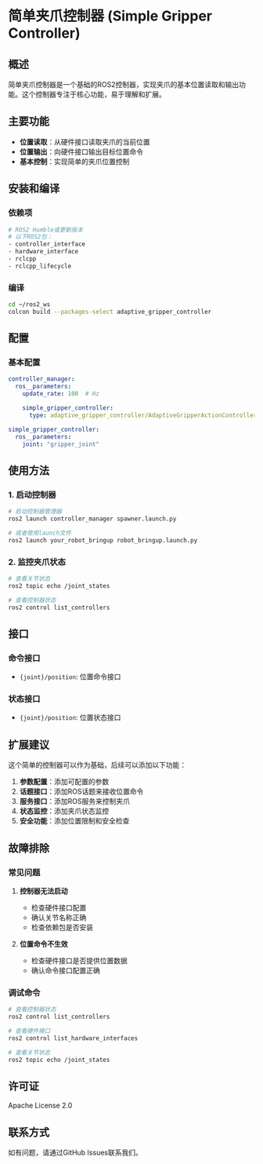 # 简单夹爪控制器 (Simple Gripper Controller)

## 概述

简单夹爪控制器是一个基础的ROS2控制器，实现夹爪的基本位置读取和输出功能。这个控制器专注于核心功能，易于理解和扩展。

## 主要功能

- **位置读取**：从硬件接口读取夹爪的当前位置
- **位置输出**：向硬件接口输出目标位置命令
- **基本控制**：实现简单的夹爪位置控制

## 安装和编译

### 依赖项
```bash
# ROS2 Humble或更新版本
# 以下ROS2包：
- controller_interface
- hardware_interface
- rclcpp
- rclcpp_lifecycle
```

### 编译
```bash
cd ~/ros2_ws
colcon build --packages-select adaptive_gripper_controller
```

## 配置

### 基本配置
```yaml
controller_manager:
  ros__parameters:
    update_rate: 100  # Hz

    simple_gripper_controller:
      type: adaptive_gripper_controller/AdaptiveGripperActionController

simple_gripper_controller:
  ros__parameters:
    joint: "gripper_joint"
```

## 使用方法

### 1. 启动控制器
```bash
# 启动控制器管理器
ros2 launch controller_manager spawner.launch.py

# 或者使用launch文件
ros2 launch your_robot_bringup robot_bringup.launch.py
```

### 2. 监控夹爪状态
```bash
# 查看关节状态
ros2 topic echo /joint_states

# 查看控制器状态
ros2 control list_controllers
```

## 接口

### 命令接口
- `{joint}/position`: 位置命令接口

### 状态接口
- `{joint}/position`: 位置状态接口

## 扩展建议

这个简单的控制器可以作为基础，后续可以添加以下功能：

1. **参数配置**：添加可配置的参数
2. **话题接口**：添加ROS话题来接收位置命令
3. **服务接口**：添加ROS服务来控制夹爪
4. **状态监控**：添加夹爪状态监控
5. **安全功能**：添加位置限制和安全检查

## 故障排除

### 常见问题

1. **控制器无法启动**
   - 检查硬件接口配置
   - 确认关节名称正确
   - 检查依赖包是否安装

2. **位置命令不生效**
   - 检查硬件接口是否提供位置数据
   - 确认命令接口配置正确

### 调试命令
```bash
# 查看控制器状态
ros2 control list_controllers

# 查看硬件接口
ros2 control list_hardware_interfaces

# 查看关节状态
ros2 topic echo /joint_states
```

## 许可证

Apache License 2.0

## 联系方式

如有问题，请通过GitHub Issues联系我们。
